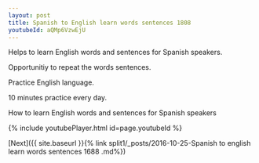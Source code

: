 ```yaml
---
layout: post
title: Spanish to English learn words sentences 1808 
youtubeId: aQMp6VzwEjU
---
```

 
 
Helps to learn English words and sentences for Spanish speakers.

Opportunitiy to repeat the words sentences. 

Practice English language. 
 
10 minutes practice every day. 
 
How to learn English words and sentences for Spanish speakers 
 
{% include youtubePlayer.html id=page.youtubeId %}
 
 
[Next]({{ site.baseurl }}{% link  split1/_posts/2016-10-25-Spanish to english learn words sentences 1688 .md%})
 
